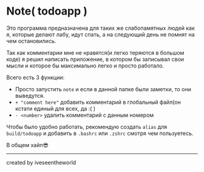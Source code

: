 # Note( todoapp )

Это программа предназначена для таких же слабопамятных людей как я, которые делают лабу, идут спать, а на следующий день не помнят на чем остановились. 

Так как комментарии мне не нравятся(и легко теряются в большом коде) я решил написать приложение, в котором бы записывал свои мысли и которое бы максимально легко и просто работало.

Всего есть 3 функции:
* Просто запустить `note` и если в данной папке были заметки, то они выведутся.
* `+ "comment here"` добавить комментарий в глобальный файл(он кстати единый для всех, да :( )
* `- <number>` удалить комментарий с данным номером

Чтобы было удобно работать, рекомендую создать `alias` для `build/todoapp` и добавить в `.bashrc` или `.zshrc` смотря чем пользуетесь.

В общем хайп😎

--- 

created by iveseentheworld
